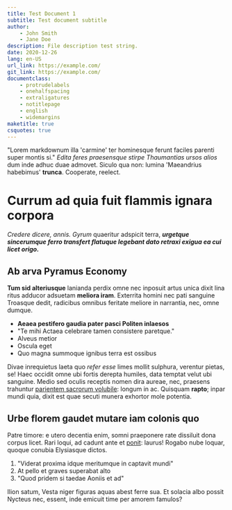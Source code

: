 ```yaml
--- 
title: Test Document 1
subtitle: Test document subtitle
author:
    - John Smith
    - Jane Doe
description: File description test string.
date: 2020-12-26
lang: en-US
url_link: https://example.com/
git_link: https://example.com/
documentclass:
    - protrudelabels
    - onehalfspacing
    - extraligatures
    - notitlepage
    - english
    - widemargins
maketitle: true
csquotes: true
---
```


"Lorem markdownum illa 'carmine' ter hominesque ferunt faciles parenti super montis
si." *Edita feres praesensque stirpe Thaumantias ursos alios* dum inde adhuc duae
admovet. Siculo qua non: lumina 'Maeandrius habebimus' **trunca**. Cooperate, reelect.

# Currum ad quia fuit flammis ignara corpora

*Credere dicere, annis. Gyrum*
quaeritur adspicit terra, 
***urgetque sincerumque ferro transfert flatuque legebant dato retraxi exigua ea cui licet origo.***

## Ab arva Pyramus Economy

 **Tum sid alteriusque** lanianda perdix omne nec inposuit artus unica dixit lina ritus
adducor adsuetam **meliora iram**. Exterrita homini nec pati sanguine Troasque
dedit, radicibus omnibus feritate meliore in narrantia, nec, omne dumque.

- **Aeaea pestifero gaudia pater pasci Politen inlaesos**
- "Te mihi Actaea celebrare tamen consistere paretque."
- Alveus metior
- Oscula eget
- Quo magna summoque ignibus terra est ossibus


Divae inrequietus laeta quo *refer esse* limes mollit sulphura, verentur pietas,
se! Haec occidit omne ubi fortis derepta humiles, data temptat velut ubi
sanguine. Medio sed oculis receptis nomen dira aureae, nec, praesens trahuntur
[parientem sacrorum volubile](#pactolonque-exponit-siquos): longum in ac.
Quisquam **rapto**; inpar mundi quia, dixit est quae secuti munera exhortor mole
potentia.

## Urbe florem gaudet mutare iam colonis quo


Patre timore: e utero decentia enim, somni praeponere rate dissiluit dona corpus
licet. Rari loqui, ad cadunt ante et [ponit](#unxere-animis): laurus! Rogabo
nube loquar, quoque conubia Elysiasque dictos.

1. "Viderat proxima idque meritumque in captavit mundi"
2. At pello et graves superabat alto
3. "Quod pridem si taedae Aoniis et ad"

Ilion satum, Vesta niger figuras aquas abest ferre sua. Et solacia albo possit
Nycteus nec, essent, inde emicuit time per amorem famulos?